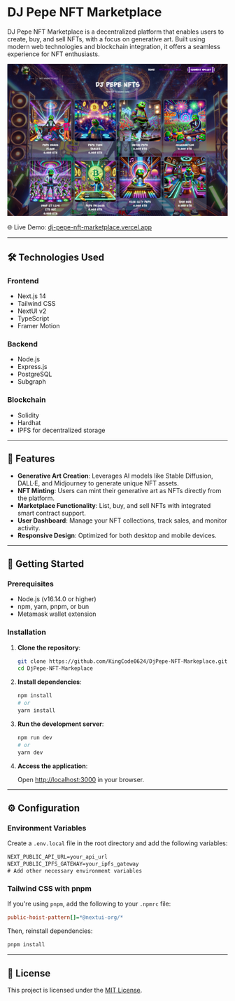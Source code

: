 # DJ Pepe NFT Marketplace

DJ Pepe NFT Marketplace is a decentralized platform that enables users to create, buy, and sell NFTs, with a focus on generative art. Built using modern web technologies and blockchain integration, it offers a seamless experience for NFT enthusiasts.



![User Interface Screenshot](./public/pepe.PNG)

🌐 Live Demo: [dj-pepe-nft-marketplace.vercel.app](https://dj-pepe-nft-marketplace.vercel.app/)

---

## 🛠️ Technologies Used

### Frontend

- Next.js 14
- Tailwind CSS
- NextUI v2
- TypeScript
- Framer Motion

### Backend

- Node.js
- Express.js
- PostgreSQL
- Subgraph

### Blockchain

- Solidity
- Hardhat
- IPFS for decentralized storage

---

## 🚀 Features

- **Generative Art Creation**: Leverages AI models like Stable Diffusion, DALL·E, and Midjourney to generate unique NFT assets.
- **NFT Minting**: Users can mint their generative art as NFTs directly from the platform.
- **Marketplace Functionality**: List, buy, and sell NFTs with integrated smart contract support.
- **User Dashboard**: Manage your NFT collections, track sales, and monitor activity.
- **Responsive Design**: Optimized for both desktop and mobile devices.

---

## 🧰 Getting Started

### Prerequisites

- Node.js (v16.14.0 or higher)
- npm, yarn, pnpm, or bun
- Metamask wallet extension

### Installation

1. **Clone the repository**:

   ```bash
   git clone https://github.com/KingCode0624/DjPepe-NFT-Markeplace.git
   cd DjPepe-NFT-Markeplace
   ```

2. **Install dependencies**:

   ```bash
   npm install
   # or
   yarn install
   ```

3. **Run the development server**:

   ```bash
   npm run dev
   # or
   yarn dev
   ```

4. **Access the application**:

   Open [http://localhost:3000](http://localhost:3000) in your browser.

---

## ⚙️ Configuration

### Environment Variables

Create a `.env.local` file in the root directory and add the following variables:

```env
NEXT_PUBLIC_API_URL=your_api_url
NEXT_PUBLIC_IPFS_GATEWAY=your_ipfs_gateway
# Add other necessary environment variables
```

### Tailwind CSS with pnpm

If you're using `pnpm`, add the following to your `.npmrc` file:

```ini
public-hoist-pattern[]=*@nextui-org/*
```

Then, reinstall dependencies:

```bash
pnpm install
```

---

## 📄 License

This project is licensed under the [MIT License](https://github.com/KingCode0624/DjPepe-NFT-Markeplace/blob/main/LICENSE).
